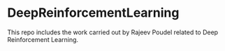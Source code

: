 # DeepReinforcementLearning
This repo includes the work carried out by Rajeev Poudel related to Deep Reinforcement Learning.

